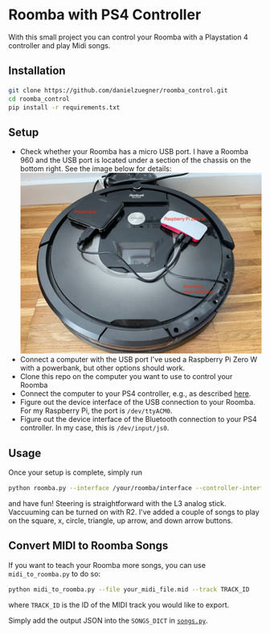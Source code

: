 # Roomba with PS4 Controller

With this small project you can control your Roomba with a Playstation 4 controller and play Midi songs.

## Installation
```bash
git clone https://github.com/danielzuegner/roomba_control.git
cd roomba_control
pip install -r requirements.txt
```
## Setup
* Check whether your Roomba has a micro USB port. I have a Roomba 960 and the USB port is located under a section of the chassis on the bottom right. See the image below for details:
![!mage](roomba_setup.jpg)
* Connect a computer with the USB port I've used a Raspberry Pi Zero W with a powerbank, but other options should work.
* Clone this repo on the computer you want to use to control your Roomba
* Connect the computer to your PS4 controller, e.g., as described [here](https://salamwaddah.com/blog/connecting-ps4-controller-to-raspberry-pi-via-bluetooth).
* Figure out the device interface of the USB connection to your Roomba. For my Raspberry Pi, the port is `/dev/ttyACM0`.
* Figure out the device interface of the Bluetooth connection to your PS4 controller. In my case, this is `/dev/input/js0`.

## Usage
Once your setup is complete, simply run 
```bash
python roomba.py --interface /your/roomba/interface --controller-interface /your/ps4/interface
``` 
and have fun! Steering is straightforward with the L3 analog stick. Vaccuuming can be turned on with R2. I've added a couple of songs to play on the square, x, circle, triangle, up arrow, and down arrow buttons.

## Convert MIDI to Roomba Songs
If you want to teach your Roomba more songs, you can use `midi_to_roomba.py` to do so:
```bash
python midi_to_roomba.py --file your_midi_file.mid --track TRACK_ID
```
where `TRACK_ID` is the ID of the MIDI track you would like to export. 

 Simply add the output JSON into the `SONGS_DICT` in [`songs.py`](songs.py).